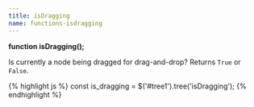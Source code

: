 ```yaml
---
title: isDragging
name: functions-isdragging
---
```


**function isDragging();**

Is currently a node being dragged for drag-and-drop? Returns `True` or `False`.

{% highlight js %}
const is_dragging = $('#tree1').tree('isDragging');
{% endhighlight %}
